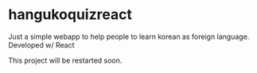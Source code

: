 # hangukoquizreact
Just a simple webapp to help people to learn korean as foreign language. Developed w/ React


This project will be restarted soon.